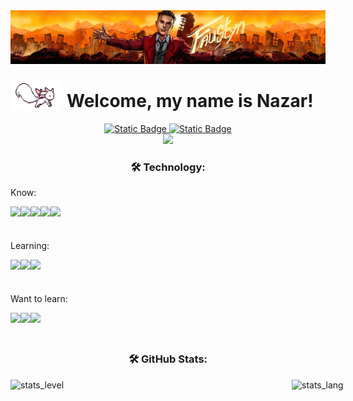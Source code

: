 
<div align="center">
  <img src="accets/main_logo.jpg"/>
</div>


<div style="display: flex; align-items: center;">
    <img height="50" width="80" src="accets/kyubey.gif" alt="Icon"/>
    <h1 style="margin-left: 10px;">Welcome, my name is Nazar!</h1>
</div>

<div align="center">
  <a href="" target="_blank">
    <img alt="Static Badge" src="https://img.shields.io/badge/TELEGRAM-whiteblue?style=for-the-badge&logo=telegram&logoColor=white&labelColor=blue&color=blue">
  </a>
  <a href="" target="_blank">
    <img alt="Static Badge" src="https://img.shields.io/badge/GMAIL-whiteblue?style=for-the-badge&logo=gmail&logoColor=white&labelColor=red&color=red">
  </a>
</div>


<div align="center">
  <img src="https://visitor-badge.laobi.icu/badge?page_id=faustynn.faustynn&"  />
</div>


<h3 align="center">🛠 Technology:</h3>
<p align="left">Know:</p>
<div style="display: flex;">
    <img src="https://cdn.jsdelivr.net/gh/devicons/devicon@latest/icons/java/java-original.svg" height="40" />
    <img src="https://cdn.jsdelivr.net/gh/devicons/devicon@latest/icons/c/c-original.svg"  height="40"/>
    <img src="https://cdn.jsdelivr.net/gh/devicons/devicon@latest/icons/python/python-original.svg" height="40"/>
    <img src="https://cdn.jsdelivr.net/gh/devicons/devicon@latest/icons/html5/html5-original-wordmark.svg" height="40"/>
    <img src="https://cdn.jsdelivr.net/gh/devicons/devicon@latest/icons/css3/css3-original-wordmark.svg" height="40"/>
</div>

<p align="left">Learning:</p>
<div style="display: flex;">
    <img src="https://cdn.jsdelivr.net/gh/devicons/devicon@latest/icons/spring/spring-original.svg" height="40" />
    <img src="https://cdn.jsdelivr.net/gh/devicons/devicon@latest/icons/apachekafka/apachekafka-original.svg"  height="40"/>
    <img src="https://cdn.jsdelivr.net/gh/devicons/devicon@latest/icons/redis/redis-original.svg" height="40" />
</div>

<p align="left">Want to learn:</p>
<div style="display: flex;">
    <img src="https://cdn.jsdelivr.net/gh/devicons/devicon/icons/javascript/javascript-original.svg" height="40"  />
    <img src="https://cdn.jsdelivr.net/gh/devicons/devicon@latest/icons/cplusplus/cplusplus-original.svg" height="40"/>
    <img src="https://cdn.jsdelivr.net/gh/devicons/devicon@latest/icons/react/react-original.svg" height="40" />
</div>

###
<h3 align="center">🛠 GitHub Stats:</h3>

<div style="display: flex;">
<img alt="stats_level" align="left" src="https://github-readme-stats.vercel.app/api?username=faustynn&show_icons=true&theme=dark" height="300" width="450" />
<img alt="stats_lang" align="left" src="https://github-readme-stats.vercel.app/api/top-langs/?username=faustynn&show_icons=true&theme=dark"  height="300" width="200"  />
</div>
